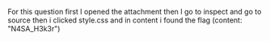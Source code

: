 For this question first I opened the attachment then I go to inspect and go to source then i clicked style.css and in content i found the flag (content: "N4SA_H3k3r")
